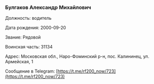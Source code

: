 ### Булгаков Александр Михайлович

Должность: водитель

Дата рождения: 2000-09-20

Звание: Рядовой

Воинская часть: 31134

Адрес: Московская обл., Наро-Фоминский р-н, пос. Калининец, ул. Армейская, 1

Сообщение в Telegram: [https://t.me/rf200_now/723](https://t.me/rf200_now/723)
